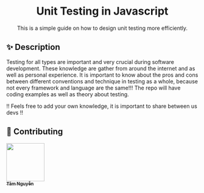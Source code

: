 <h1 align="center">Unit Testing in Javascript</h1>
<div align="center">
This is a simple guide on how to design unit testing more efficiently.

</div>

## ✨ Description
Testing for all types are important and very crucial during software development.
These knowledge are gather from around the internet and as well as personal experience.
It is important to know about the pros and cons between different conventions and technique in testing as a whole, because not every framework and language are the same!!!
The repo will have coding examples as well as theory about testing. 

!! Feels free to add your own knowledge, it is important to share between us devs !!

## 🤝 Contributing

<td align="center"><a href="https://github.com/"><img src="https://scontent.fsgn1-1.fna.fbcdn.net/v/t39.30808-6/276266426_3179121449029931_5383787982859706144_n.jpg?_nc_cat=111&ccb=1-7&_nc_sid=09cbfe&_nc_ohc=cBoAXUSEtQ4AX9fQKbL&_nc_ht=scontent.fsgn1-1.fna&oh=00_AfAQ_34gSXwM5eRowEBISXl_pHzLfx7APptGHLNcWV9f1Q&oe=63BC2D91" width="100px;" alt=""/><br /><sub><b>Tâm Nguyễn</btd>
